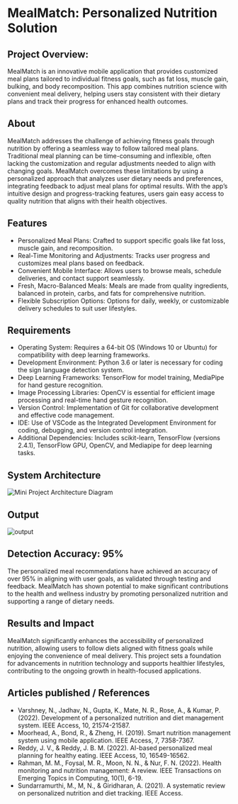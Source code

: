 # MealMatch: Personalized Nutrition Solution

## Project Overview:
MealMatch is an innovative mobile application that provides customized meal plans tailored to individual fitness goals, such as fat loss, muscle gain, bulking, and body recomposition. This app combines nutrition science with convenient meal delivery, helping users stay consistent with their dietary plans and track their progress for enhanced health outcomes.

## About

MealMatch addresses the challenge of achieving fitness goals through nutrition by offering a seamless way to follow tailored meal plans. Traditional meal planning can be time-consuming and inflexible, often lacking the customization and regular adjustments needed to align with changing goals. MealMatch overcomes these limitations by using a personalized approach that analyzes user dietary needs and preferences, integrating feedback to adjust meal plans for optimal results. With the app’s intuitive design and progress-tracking features, users gain easy access to quality nutrition that aligns with their health objectives.

## Features

- Personalized Meal Plans: Crafted to support specific goals like fat loss, muscle gain, and recomposition.
- Real-Time Monitoring and Adjustments: Tracks user progress and customizes meal plans based on feedback.
- Convenient Mobile Interface: Allows users to browse meals, schedule deliveries, and contact support seamlessly.
- Fresh, Macro-Balanced Meals: Meals are made from quality ingredients, balanced in protein, carbs, and fats for comprehensive nutrition.
- Flexible Subscription Options: Options for daily, weekly, or customizable delivery schedules to suit user lifestyles.

## Requirements

* Operating System: Requires a 64-bit OS (Windows 10 or Ubuntu) for compatibility with deep learning frameworks.
* Development Environment: Python 3.6 or later is necessary for coding the sign language detection system.
* Deep Learning Frameworks: TensorFlow for model training, MediaPipe for hand gesture recognition.
* Image Processing Libraries: OpenCV is essential for efficient image processing and real-time hand gesture recognition.
* Version Control: Implementation of Git for collaborative development and effective code management.
* IDE: Use of VSCode as the Integrated Development Environment for coding, debugging, and version control integration.
* Additional Dependencies: Includes scikit-learn, TensorFlow (versions 2.4.1), TensorFlow GPU, OpenCV, and Mediapipe for deep learning tasks.

## System Architecture

![Mini Project Architecture Diagram](https://github.com/user-attachments/assets/e8095a24-1906-428a-bd4e-9b973484db77)


## Output

![output](https://github.com/user-attachments/assets/5aa846af-450d-41de-9851-fb6e01225640)

## Detection Accuracy: 95%

The personalized meal recommendations have achieved an accuracy of over 95% in aligning with user goals, as validated through testing and feedback. MealMatch has shown potential to make significant contributions to the health and wellness industry by promoting personalized nutrition and supporting a range of dietary needs.

## Results and Impact

MealMatch significantly enhances the accessibility of personalized nutrition, allowing users to follow diets aligned with fitness goals while enjoying the convenience of meal delivery. This project sets a foundation for advancements in nutrition technology and supports healthier lifestyles, contributing to the ongoing growth in health-focused applications.

## Articles published / References

- Varshney, N., Jadhav, N., Gupta, K., Mate, N. R., Rose, A., & Kumar, P. (2022). Development of a personalized nutrition and diet management system. IEEE Access, 10, 21574-21587.
- Moorhead, A., Bond, R., & Zheng, H. (2019). Smart nutrition management system using mobile application. IEEE Access, 7, 7358-7367.
- Reddy, J. V., & Reddy, J. B. M. (2022). AI-based personalized meal planning for healthy eating. IEEE Access, 10, 16549-16562.
- Rahman, M. M., Foysal, M. R., Moon, N. N., & Nur, F. N. (2022). Health monitoring and nutrition management: A review. IEEE Transactions on Emerging Topics in Computing, 10(1), 6-19.
- Sundarramurthi, M., M, N., & Giridharan, A. (2021). A systematic review on personalized nutrition and diet tracking. IEEE Access.
